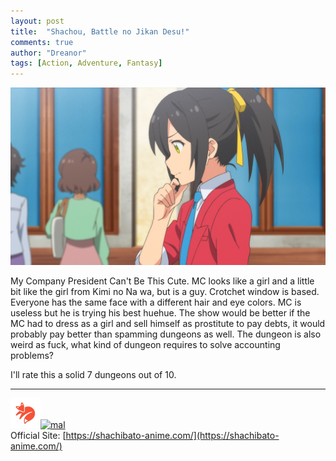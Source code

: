 ```yaml
---
layout: post
title:  "Shachou, Battle no Jikan Desu!"
comments: true
author: "Dreanor"
tags: [Action, Adventure, Fantasy]
---
```


![img](..\assets\posts\shachou.jpg)

My Company President Can't Be This Cute. MC looks like a girl and a little bit like the girl from Kimi no Na wa, but is a guy. Crotchet window is based. Everyone has the same face with a different hair and eye colors. MC is useless but he is trying his best huehue.
The show would be better if the MC had to dress as a girl and sell himself as prostitute to pay debts, it would probably pay better than spamming dungeons as well. 
The dungeon is also weird as fuck, what kind of dungeon requires to solve accounting problems?
  
I'll rate this a solid 7 dungeons out of 10.

---

[![kitsu](..\assets\kitsu.png)](https://kitsu.io/anime/shachou-battle-no-jikan-desu)[![mal](..\assets\mal.ico)](https://myanimelist.net/anime/40783/Shachou_Battle_no_Jikan_Desu)  
Official Site: [https://shachibato-anime.com/](https://shachibato-anime.com/)  